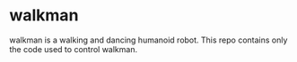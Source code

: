 # walkman

walkman is a walking and dancing humanoid robot. 
This repo contains only the code used to control walkman.

